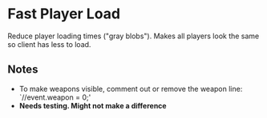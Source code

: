 # Fast Player Load

Reduce player loading times ("gray blobs"). Makes all players look the same so client has less to load.

## Notes

- To make weapons visible, comment out or remove the weapon line: `//event.weapon = 0;'
- **Needs testing. Might not make a difference**
